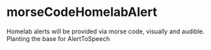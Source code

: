 # morseCodeHomelabAlert
Homelab alerts will be provided via morse code, visually and audible. Planting the base for AlertToSpeech
